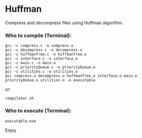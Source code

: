 # Huffman

Compress and decompress files using Huffman algorithm.

### Who to compile (Terminal):

	gcc -c compress.c -o compress.o
	gcc -c decompress.c -o decompress.o
	gcc -c huffmanTree.c -o huffmanTree.o
	gcc -c interface.c -o interface.o
	gcc -c main.c -o main.o
	gcc -c priorityQueue.c -o priorityQueue.o
	gcc -c utilities.c -o utilities.o
	gcc compress.o decompress.o huffmanTree.o interface.o main.o priorityQueue.o utilities.o -o executable

or:

	compilator.sh

### Who to execute (Terminal):

	executable.exe

Enjoy